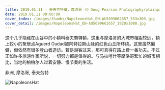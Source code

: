 ```yaml
---
title: 2019.01.11 - 泰夫劳特镇，摩洛哥 (© Doug Pearson Photography/plainpicture)
date: 2019.01.11 00:00:00
cover_index: /images/thumbs/NapoleonsHat_EN-AU5099662657_533x300.jpg
cover_detail: /images/NapoleonsHat_EN-AU5099662657_1920x1080.jpg
---
```


这个几乎隐藏在山谷中的小镇叫泰夫劳特镇，这里与摩洛哥的大城市相距较远，镇上较小的聚居点Aguerd
Oudad被阿特拉斯山脉的红色山丘所环绕。这里虽然偏僻，但依然有很多登山者造访。若是游客过来，那可真得在路上费一番功夫。不过正如许多旅游作家所说，一切努力都是值得的。与马拉喀什等摩洛哥繁忙的城市相比，当地的柏柏尔人过着安静、慢节奏的生活。

非洲, 摩洛哥, 泰夫劳特

![NapoleonsHat](/images/NapoleonsHat_EN-AU5099662657_1920x1080.jpg)
